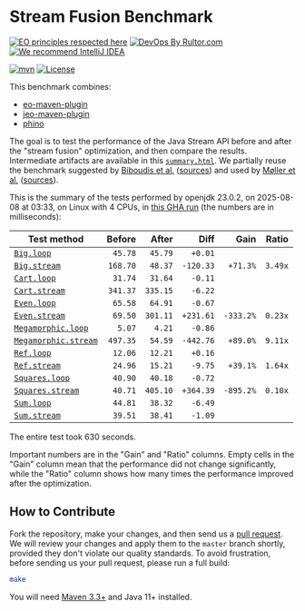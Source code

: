 # Stream Fusion Benchmark

[![EO principles respected here](https://www.elegantobjects.org/badge.svg)](https://www.elegantobjects.org)
[![DevOps By Rultor.com](https://www.rultor.com/b/objectionary/eo)](https://www.rultor.com/p/objectionary/eo)
[![We recommend IntelliJ IDEA](https://www.elegantobjects.org/intellij-idea.svg)](https://www.jetbrains.com/idea/)

[![mvn](https://github.com/objectionary/benchmark/actions/workflows/mvn.yml/badge.svg)](https://github.com/objectionary/benchmark/actions/workflows/mvn.yml)
[![License](https://img.shields.io/badge/license-MIT-green.svg)](LICENSE.txt)

This benchmark combines:

* [eo-maven-plugin](https://github.com/objectionary/eo)
* [jeo-maven-plugin](https://github.com/objectionary/jeo-maven-plugin)
* [phino](https://github.com/objectionary/phino)

The goal is to test the performance of the Java Stream API before
and after the "stream fusion" optimization, and then compare the results.
Intermediate artifacts are available in this
[`summary.html`](https://www.objectionary.com/benchmark/summary.html).
We partially reuse the benchmark suggested by
[Biboudis et al.](https://arxiv.org/abs/1406.6631)
([sources](https://github.com/biboudis/clashofthelambdas))
and used by
[Møller et al.](https://dl.acm.org/doi/abs/10.1145/3428236)
([sources](https://github.com/cs-au-dk/streamliner)).

<!-- benchmark_begin -->
This is the summary of the tests performed
by openjdk 23.0.2,
on 2025-08-08
at 03:33,
on Linux with 4 CPUs,
in [this GHA run][benchmark-gha]
(the numbers are in milliseconds):

| Test method | Before | After | Diff | Gain | Ratio |
| --- | --: | --: | --: | --: | --: |
| [`Big.loop`](https://github.com/objectionary/benchmark/blob/master/src/main/java/org/eolang/benchmark/Big.java) | `45.78` | `45.79` | `+0.01` |  |  |
| [`Big.stream`](https://github.com/objectionary/benchmark/blob/master/src/main/java/org/eolang/benchmark/Big.java) | `168.70` | `48.37` | `-120.33` | `+71.3%` | `3.49x` |
| [`Cart.loop`](https://github.com/objectionary/benchmark/blob/master/src/main/java/org/eolang/benchmark/Cart.java) | `31.74` | `31.64` | `-0.11` |  |  |
| [`Cart.stream`](https://github.com/objectionary/benchmark/blob/master/src/main/java/org/eolang/benchmark/Cart.java) | `341.37` | `335.15` | `-6.22` |  |  |
| [`Even.loop`](https://github.com/objectionary/benchmark/blob/master/src/main/java/org/eolang/benchmark/Even.java) | `65.58` | `64.91` | `-0.67` |  |  |
| [`Even.stream`](https://github.com/objectionary/benchmark/blob/master/src/main/java/org/eolang/benchmark/Even.java) | `69.50` | `301.11` | `+231.61` | `-333.2%` | `0.23x` |
| [`Megamorphic.loop`](https://github.com/objectionary/benchmark/blob/master/src/main/java/org/eolang/benchmark/Megamorphic.java) | `5.07` | `4.21` | `-0.86` |  |  |
| [`Megamorphic.stream`](https://github.com/objectionary/benchmark/blob/master/src/main/java/org/eolang/benchmark/Megamorphic.java) | `497.35` | `54.59` | `-442.76` | `+89.0%` | `9.11x` |
| [`Ref.loop`](https://github.com/objectionary/benchmark/blob/master/src/main/java/org/eolang/benchmark/Ref.java) | `12.06` | `12.21` | `+0.16` |  |  |
| [`Ref.stream`](https://github.com/objectionary/benchmark/blob/master/src/main/java/org/eolang/benchmark/Ref.java) | `24.96` | `15.21` | `-9.75` | `+39.1%` | `1.64x` |
| [`Squares.loop`](https://github.com/objectionary/benchmark/blob/master/src/main/java/org/eolang/benchmark/Squares.java) | `40.90` | `40.18` | `-0.72` |  |  |
| [`Squares.stream`](https://github.com/objectionary/benchmark/blob/master/src/main/java/org/eolang/benchmark/Squares.java) | `40.71` | `405.10` | `+364.39` | `-895.2%` | `0.10x` |
| [`Sum.loop`](https://github.com/objectionary/benchmark/blob/master/src/main/java/org/eolang/benchmark/Sum.java) | `44.81` | `38.32` | `-6.49` |  |  |
| [`Sum.stream`](https://github.com/objectionary/benchmark/blob/master/src/main/java/org/eolang/benchmark/Sum.java) | `39.51` | `38.41` | `-1.09` |  |  |

The entire test took 630 seconds.
<!-- benchmark_end -->

Important numbers are in the "Gain" and "Ratio" columns.
Empty cells in the "Gain" column mean that the performance
did not change significantly, while the "Ratio" column
shows how many times the performance improved
after the optimization.

## How to Contribute

Fork the repository, make your changes, and then send us
a [pull request](https://www.yegor256.com/2014/04/15/github-guidelines.html).
We will review your changes and apply them to the `master` branch shortly,
provided they don't violate our quality standards. To avoid frustration,
before sending us your pull request, please run a full build:

```bash
make
```

You will need [Maven 3.3+](https://maven.apache.org) and Java 11+ installed.

[benchmark-gha]: https://github.com/objectionary/benchmark/actions/runs/16821097667
